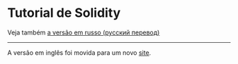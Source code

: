 # Tutorial de Solidity

<!-- include "git+https://github.com/ethereum/wiki.wiki.git/Solidity-Tutorial.md" -->

Veja também [a versão em russo (русский перевод)](https://github.com/ethereum/wiki/wiki/%D0%A0%D1%83%D0%BA%D0%BE%D0%B2%D0%BE%D0%B4%D1%81%D1%82%D0%B2%D0%BE-%D0%BF%D0%BE-Solidity)  

***

A versão em inglês foi movida para um novo [site](http://solidity.readthedocs.org/).